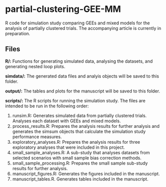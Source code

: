 # partial-clustering-GEE-MM
R code for simulation study comparing GEEs and mixed models for the analysis of partially clustered trials. The accompanying article is currently in preparation.

## Files
**R/:** Functions for generating simulated data, analysing the datasets, and generating nested loop plots.  
  
**simdata/:** The generated data files and analyis objects will be saved to this folder.  
  
**output/:** The tables and plots for the manuscript will be saved to this folder.  
  
**scripts/:** The R scripts for running the simulation study. The files are intended to be run in the following order:  
1. runsim.R: Generates simulated data from partially clustered trials. Analyses each dataset with GEEs and mixed models.
2. process_results.R: Prepares the analysis results for further analysis and generates the simsum objects that calculate the simulation study performance measures.
3. exploratory_analyses.R: Prepares the analysis results for three exploratory analyses that were included in this project.
4. small_sample_analyses.R: A sub-study that analyses datasets from selected scenarios with small sample bias correction methods.
5. small_sample_processing.R: Prepares the small sample sub-study results for further analysis.
6. manuscript_figures.R: Generates the figures included in the manuscript.
7. manuscript_tables.R. Generates tables included in the manuscript.
